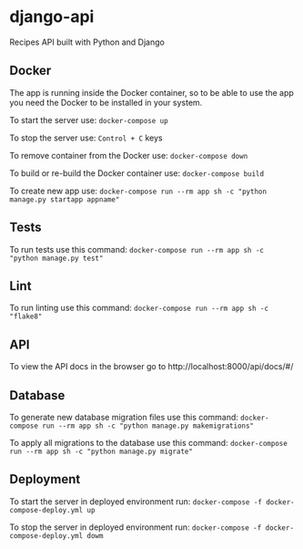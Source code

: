 # django-api

Recipes API built with Python and Django

## Docker

The app is running inside the Docker container, so to be able to use the app you need the Docker to be installed in your system.

To start the server use:
`docker-compose up`

To stop the server use:
`Control + C` keys

To remove container from the Docker use:
`docker-compose down`

To build or re-build the Docker container use:
`docker-compose build`

To create new app use:
`docker-compose run --rm app sh -c "python manage.py startapp appname"`

## Tests

To run tests use this command:
`docker-compose run --rm app sh -c "python manage.py test"`

## Lint

To run linting use this command:
`docker-compose run --rm app sh -c "flake8"`

## API

To view the API docs in the browser go to http://localhost:8000/api/docs/#/

## Database

To generate new database migration files use this command:
`docker-compose run --rm app sh -c "python manage.py makemigrations"`

To apply all migrations to the database use this command:
`docker-compose run --rm app sh -c "python manage.py migrate"`

## Deployment

To start the server in deployed environment run:
`docker-compose -f docker-compose-deploy.yml up`

To stop the server in deployed environment run:
`docker-compose -f docker-compose-deploy.yml dowm`
